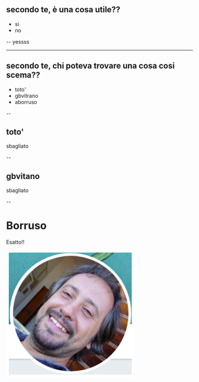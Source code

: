 ## secondo te, è una cosa utile??

* si
* no

--
yessss

---
## secondo te, chi poteva trovare una cosa cosi scema??

* toto'
* gbvitrano
* aborruso

--
## toto'

sbagliato

--
## gbvitano

sbagliato

--
# Borruso

Esatto!!

![foto](./img/aborruso.png)